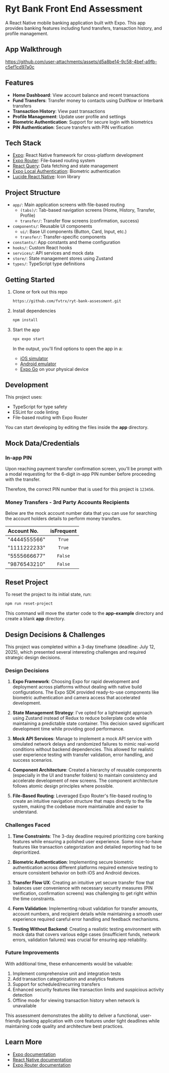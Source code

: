 # Ryt Bank Front End Assessment

A React Native mobile banking application built with Expo. This app provides banking features including fund transfers, transaction history, and profile management.


## App Walkthrough
https://github.com/user-attachments/assets/d5a8be14-9c58-4bef-a9fb-c5ef1cd97a0c

## Features

- **Home Dashboard**: View account balance and recent transactions
- **Fund Transfers**: Transfer money to contacts using DuitNow or Interbank transfers
- **Transaction History**: View past transactions
- **Profile Management**: Update user profile and settings
- **Biometric Authentication**: Support for secure login with biometrics
- **PIN Authentication**: Secure transfers with PIN verification

## Tech Stack

- [Expo](https://expo.dev): React Native framework for cross-platform development
- [Expo Router](https://docs.expo.dev/router/introduction): File-based routing system
- [React Query](https://tanstack.com/query/v5): Data fetching and state management
- [Expo Local Authentication](https://docs.expo.dev/versions/latest/sdk/local-authentication/): Biometric authentication
- [Lucide React Native](https://lucide.dev/): Icon library

## Project Structure

- `app/`: Main application screens with file-based routing
  - `(tabs)/`: Tab-based navigation screens (Home, History, Transfer, Profile)
  - `transfer/`: Transfer flow screens (confirmation, success)
- `components/`: Reusable UI components
  - `ui/`: Base UI components (Button, Card, Input, etc.)
  - `transfer/`: Transfer-specific components
- `constants/`: App constants and theme configuration
- `hooks/`: Custom React hooks
- `services/`: API services and mock data
- `store/`: State management stores using Zustand
- `types/`: TypeScript type definitions

## Getting Started

1. Clone or fork out this repo

   ```bash
   https://github.com/fvtrx/ryt-bank-assessment.git
   ```

2. Install dependencies

   ```bash
   npm install
   ```

3. Start the app

   ```bash
   npx expo start
   ```

   In the output, you'll find options to open the app in a:

   - [iOS simulator](https://docs.expo.dev/workflow/ios-simulator/)
   - [Android emulator](https://docs.expo.dev/workflow/android-studio-emulator/)
   - [Expo Go](https://expo.dev/go) on your physical device

## Development

This project uses:

- TypeScript for type safety
- ESLint for code linting
- File-based routing with Expo Router

You can start developing by editing the files inside the **app** directory.

## Mock Data/Credentials

### In-app PIN
Upon reaching payment transfer confirmation screen, you'll be prompt with a modal requesting for the 6-digit in-app PIN number before proceeding with the transfer.

Therefore, the correct PIN number that is used for this project is `123456`.

### Money Transfers - 3rd Party Accounts Recipients
Below are the mock account number data that you can use for searching the account holders details to perform money transfers.

| Account No.              | isFrequent |
| :---------------- | :------: |
| "4444555566"       |   `True`   |
| "1111222233"         |   `True`   | 
| "5555666677"    |  `False`   |
| "9876543210" |  `False`   | 

## Reset Project

To reset the project to its initial state, run:

```bash
npm run reset-project
```

This command will move the starter code to the **app-example** directory and create a blank **app** directory.

## Design Decisions & Challenges

This project was completed within a 3-day timeframe (deadline: July 12, 2025), which presented several interesting challenges and required strategic design decisions.

### Design Decisions

1. **Expo Framework**: Choosing Expo for rapid development and deployment across platforms without dealing with native build configurations. The Expo SDK provided ready-to-use components like biometric authentication and camera access that accelerated development.

2. **State Management Strategy**: I've opted for a lightweight approach using Zustand instead of Redux to reduce boilerplate code while maintaining a predictable state container. This decision saved significant development time while providing good performance.

3. **Mock API Services**: Manage to implement a mock API service with simulated network delays and randomized failures to mimic real-world conditions without backend dependencies. This allowed for realistic user experience testing with transfer validation, error handling, and success scenarios.

4. **Component Architecture**: Created a hierarchy of reusable components (especially in the UI and transfer folders) to maintain consistency and accelerate development of new screens. The component architecture follows atomic design principles where possible.

5. **File-Based Routing**: Leveraged Expo Router's file-based routing to create an intuitive navigation structure that maps directly to the file system, making the codebase more maintainable and easier to understand.

### Challenges Faced

1. **Time Constraints**: The 3-day deadline required prioritizing core banking features while ensuring a polished user experience. Some nice-to-have features like transaction categorization and detailed reporting had to be deprioritized.

2. **Biometric Authentication**: Implementing secure biometric authentication across different platforms required extensive testing to ensure consistent behavior on both iOS and Android devices.

3. **Transfer Flow UX**: Creating an intuitive yet secure transfer flow that balances user convenience with necessary security measures (PIN verification, confirmation screens) was challenging to get right within the time constraints.

4. **Form Validation**: Implementing robust validation for transfer amounts, account numbers, and recipient details while maintaining a smooth user experience required careful error handling and feedback mechanisms.

5. **Testing Without Backend**: Creating a realistic testing environment with mock data that covers various edge cases (insufficient funds, network errors, validation failures) was crucial for ensuring app reliability.

### Future Improvements

With additional time, these enhancements would be valuable:

1. Implement comprehensive unit and integration tests
2. Add transaction categorization and analytics features
3. Support for scheduled/recurring transfers
4. Enhanced security features like transaction limits and suspicious activity detection
5. Offline mode for viewing transaction history when network is unavailable

This assessment demonstrates the ability to deliver a functional, user-friendly banking application with core features under tight deadlines while maintaining code quality and architecture best practices.

## Learn More

- [Expo documentation](https://docs.expo.dev/)
- [React Native documentation](https://reactnative.dev/)
- [Expo Router documentation](https://docs.expo.dev/router/introduction/)
